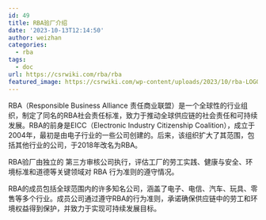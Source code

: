 ```yaml
---
id: 49
title: RBA验厂介绍
date: '2023-10-13T12:14:50'
author: weizhan
categories:
  - rba
tags:
  - doc
url: https://csrwiki.com/rba/rba
featured_image: https://csrwiki.com/wp-content/uploads/2023/10/rba-LOGO-s.png
---
```


RBA（Responsible Business Alliance 责任商业联盟）是一个全球性的行业组织，制定了同名的RBA社会责任标准，致力于推动全球供应链的社会责任和可持续发展。RBA的前身是EICC（Electronic Industry Citizenship Coalition），成立于2004年，最初是由电子行业的一些公司创建的。后来，该组织扩大了其范围，包括其他行业的公司，于2018年改名为RBA。

RBA验厂由独立的 第三方审核公司执行，评估工厂的劳工实践、健康与安全、环境标准和道德等关键领域对 RBA 行为准则的遵守情况。

RBA的成员包括全球范围内的许多知名公司，涵盖了电子、电信、汽车、玩具、零售等多个行业。成员公司通过遵守RBA的行为准则，承诺确保供应链中的劳工和环境权益得到保护，并致力于实现可持续发展目标。
